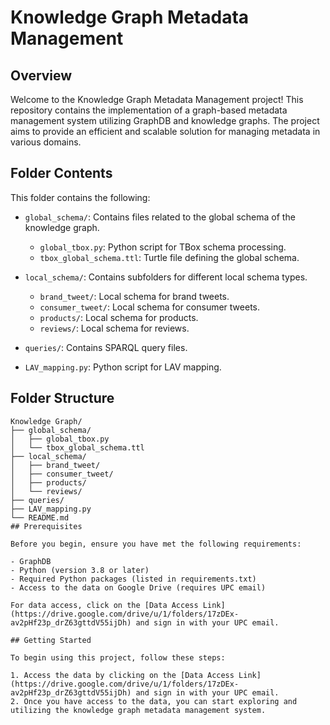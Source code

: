 # Knowledge Graph Metadata Management

## Overview

Welcome to the Knowledge Graph Metadata Management project! This repository contains the implementation of a graph-based metadata management system utilizing GraphDB and knowledge graphs. The project aims to provide an efficient and scalable solution for managing metadata in various domains.


## Folder Contents

This folder contains the following:

- `global_schema/`: Contains files related to the global schema of the knowledge graph.
    - `global_tbox.py`: Python script for TBox schema processing.
    - `tbox_global_schema.ttl`: Turtle file defining the global schema.

- `local_schema/`: Contains subfolders for different local schema types.
    - `brand_tweet/`: Local schema for brand tweets.
    - `consumer_tweet/`: Local schema for consumer tweets.
    - `products/`: Local schema for products.
    - `reviews/`: Local schema for reviews.

- `queries/`: Contains SPARQL query files.
- `LAV_mapping.py`: Python script for LAV mapping.

## Folder Structure

```plaintext
Knowledge Graph/
├── global_schema/
│   ├── global_tbox.py
│   └── tbox_global_schema.ttl
├── local_schema/
│   ├── brand_tweet/
│   ├── consumer_tweet/
│   ├── products/
│   └── reviews/
├── queries/
├── LAV_mapping.py
└── README.md
## Prerequisites

Before you begin, ensure you have met the following requirements:

- GraphDB
- Python (version 3.8 or later)
- Required Python packages (listed in requirements.txt)
- Access to the data on Google Drive (requires UPC email)

For data access, click on the [Data Access Link](https://drive.google.com/drive/u/1/folders/17zDEx-av2pHf23p_drZ63gttdV55ijDh) and sign in with your UPC email.

## Getting Started

To begin using this project, follow these steps:

1. Access the data by clicking on the [Data Access Link](https://drive.google.com/drive/u/1/folders/17zDEx-av2pHf23p_drZ63gttdV55ijDh) and sign in with your UPC email.
2. Once you have access to the data, you can start exploring and utilizing the knowledge graph metadata management system.

